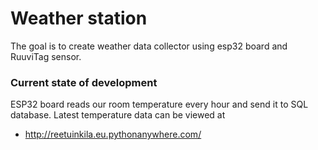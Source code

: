 # Weather station
The goal is to create weather data collector using esp32 board and RuuviTag sensor.

### Current state of development
ESP32 board reads our room temperature every hour and send it to SQL database. 
Latest temperature data can be viewed at
- http://reetuinkila.eu.pythonanywhere.com/ 
